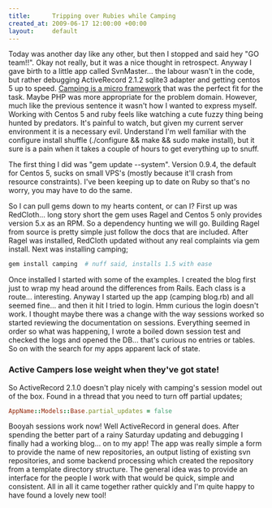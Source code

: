 ```yaml
---
title:      Tripping over Rubies while Camping
created_at: 2009-06-17 12:00:00 +00:00
layout:     default
---
```


Today was another day like any other, but then I stopped and said hey "GO team!!". Okay not really, but it was a nice thought in retrospect. Anyway I gave birth to a little app called SvnMaster... the labour wasn't in the code, but rather debugging ActiveRecord 2.1.2 sqlite3 adapter and getting centos 5 up to speed. [Camping is a micro framework](http://redhanded.hobix.com/bits/campingAMicroframework.html) that was the perfect fit for the task. Maybe PHP was more appropriate for the problem domain. However, much like the previous sentence it wasn't how I wanted to express myself.
Working with Centos 5 and ruby feels like watching a cute fuzzy thing being hunted by predators. It's painful to watch, but given my current server environment it is a necessary evil. Understand I'm well familiar with the configure install shuffle (./configure && make && sudo make install), but it sure is a pain when it takes a couple of hours to get everything up to snuff.

The first thing I did was "gem update --system". Version 0.9.4, the default for Centos 5, sucks on small VPS's (mostly because it'll crash from resource constraints). I've been keeping up to date on Ruby so that's no worry, you may have to do the same.

So I can pull gems down to my hearts content, or can I? First up was RedCloth... long story short the gem uses Ragel and Centos 5 only provides version 5.x as an RPM. So a dependency hunting we will go. Building Ragel from source is pretty simple just follow the docs that are included. After Ragel was installed, RedCloth updated without any real complaints via gem install. Next was installing camping;

```ruby
gem install camping  # nuff said, installs 1.5 with ease
```

Once installed I started with some of the examples. I created the blog first just to wrap my head around the differences from Rails. Each class is a route... interesting. Anyway I started up the app (camping blog.rb) and all seemed fine... and then it hit I tried to login. Hmm curious the login doesn't work. I thought maybe there was a change with the way sessions worked so started reviewing the documentation on sessions. Everything seemed in order so what was happening, I wrote a boiled down session test and checked the logs and opened the DB... that's curious no entries or tables. So on with the search for my apps apparent lack of state.

### Active Campers lose weight when they've got state!

So ActiveRecord 2.1.0 doesn't play nicely with camping's session model out of the box. Found in a thread that you need to turn off partial updates;

```ruby
AppName::Models::Base.partial_updates = false
```


Booyah sessions work now! Well ActiveRecord in general does. After spending the better part of a rainy Saturday updating and debugging I finally had a working blog... on to my app! The app was really simple a form to provide the name of new repositories, an output listing of existing svn repositories, and some backend processing which created the repository from a template directory structure. The general idea was to provide an interface for the people I work with that would be quick, simple and consistent. All in all it came together rather quickly and I'm quite happy to have found a lovely new tool!
